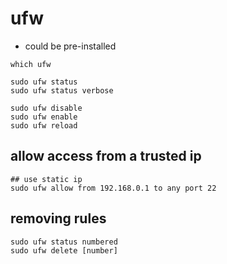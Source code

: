 # ufw

- could be pre-installed

```shell
which ufw
```

```shell
sudo ufw status
sudo ufw status verbose
```

```shell
sudo ufw disable
sudo ufw enable
sudo ufw reload
```

## allow access from a trusted ip


```shell
## use static ip
sudo ufw allow from 192.168.0.1 to any port 22
```

## removing rules

```shell
sudo ufw status numbered
sudo ufw delete [number]
```
